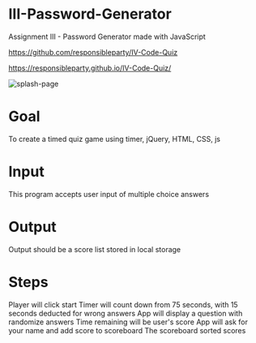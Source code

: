 # III-Password-Generator
Assignment III - Password Generator made with JavaScript

https://github.com/responsibleparty/IV-Code-Quiz

https://responsibleparty.github.io/IV-Code-Quiz/

![splash-page](assets/images/FinalSite.png)

# Goal
To create a timed quiz game using timer, jQuery, HTML, CSS, js

# Input
This program accepts user input of multiple choice answers

# Output
Output should be a score list stored in local storage

# Steps
Player will click start
Timer will count down from 75 seconds, with 15 seconds deducted for wrong answers
App will display a question with randomize answers
Time remaining will be user's score
App will ask for your name and add score to scoreboard
The scoreboard sorted scores